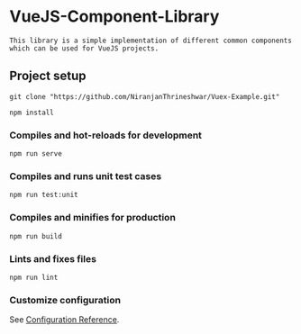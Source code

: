 # VueJS-Component-Library
```
This library is a simple implementation of different common components which can be used for VueJS projects.
```

## Project setup
```
git clone "https://github.com/NiranjanThrineshwar/Vuex-Example.git"

npm install
```

### Compiles and hot-reloads for development
```
npm run serve
```

### Compiles and runs unit test cases
```
npm run test:unit
```

### Compiles and minifies for production
```
npm run build
```

### Lints and fixes files
```
npm run lint
```

### Customize configuration
See [Configuration Reference](https://cli.vuejs.org/config/).

